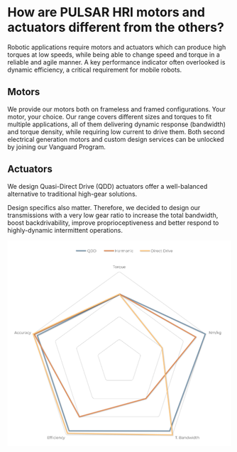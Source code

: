 # How are PULSAR HRI motors and actuators different from the others?

Robotic applications require motors and actuators which can produce high torques at low speeds, while being able to change speed and torque in a reliable and agile manner. A key performance indicator often overlooked is dynamic efficiency, a critical requirement for mobile robots. 

## Motors 

We provide our motors both on frameless and framed configurations. Your motor, your choice. Our range covers different sizes and torques to fit multiple applications, all of them delivering dynamic response (bandwidth) and torque density, while requiring low current to drive them. Both second electrical generation motors and custom design services can be unlocked by joining our Vanguard Program.​

## Actuators

We design Quasi-Direct Drive (QDD) actuators offer a well-balanced alternative to traditional high-gear solutions.

Design specifics also matter. Therefore, we decided to design our transmissions with a very low gear ratio to increase the total bandwidth, boost backdrivability, improve proprioceptiveness and better respond to highly-dynamic intermittent operations.

![Transmission graph](figs/Graph-TAETBNm.png)